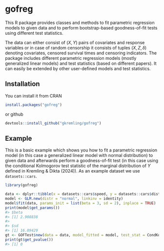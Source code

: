 
<!-- README.md is generated from README.Rmd. Please edit that file -->

# gofreg

This R package provides classes and methods to fit parametric regression
models to given data and to perform bootstrap-based goodness-of-fit
tests using different test statistics.

The data can either consist of $(X,Y)$ pairs of covariates and response
variables or in case of random censorship it consists of tuples
$(X, Z, \delta)$ denoting covariates, censored survival times and
censoring indicators. The package includes different parametric
regression models (mostly generalized linear models) and test statistics
(based on different papers). It can easily be extended by other
user-defined models and test statistics.

## Installation

You can install it from CRAN

``` r
install.packages("gofreg")
```

or github

``` r
devtools::install_github("gkremling/gofreg")
```

## Example

This is a basic example which shows you how to fit a parametric
regression model (in this case a generalized linear model with normal
distribution) to given data and afterwards perform a goodness-of-fit
test (in this case using the conditional Kolmogorov test statistic of
the marginal distribution of $Y$ defined in Kremling & Dikta (2024)). As
an example dataset we use `datasets::cars`.

``` r
library(gofreg)

data <- dplyr::tibble(x = datasets::cars$speed, y = datasets::cars$dist)
model <- GLM.new(distr = "normal", linkinv = identity)
model$fit(data, params_init = list(beta = 3, sd = 2), inplace = TRUE)
print(model$get_params())
#> $beta
#> [1] 2.908838
#> 
#> $sd
#> [1] 16.09429
gt <- GOFTest$new(data = data, model_fitted = model, test_stat = CondKolmY$new(), nboot = 100)
print(gt$get_pvalue())
#> [1] 0
```
